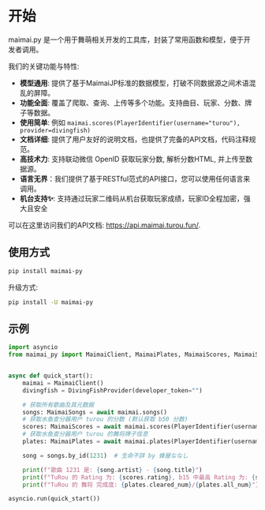 # 开始

maimai.py 是一个用于舞萌相关开发的工具库，封装了常用函数和模型，便于开发者调用。

我们的关键功能与特性:

- **模型通用**: 提供了基于MaimaiJP标准的数据模型，打破不同数据源之间术语混乱的屏障。
- **功能全面**: 覆盖了爬取、查询、上传等多个功能。支持曲目、玩家、分数、牌子等数据。
- **使用简单**: 例如 `maimai.scores(PlayerIdentifier(username="turou"), provider=divingfish)`
- **文档详细**: 提供了用户友好的说明文档，也提供了完备的API文档，代码注释规范。
- **高技术力**: 支持联动微信 OpenID 获取玩家分数, 解析分数HTML, 并上传至数据源。
- **语言无界**：我们提供了基于RESTful范式的API接口，您可以使用任何语言来调用。
- **机台支持✨**: 支持通过玩家二维码从机台获取玩家成绩，玩家ID全程加密，强大且安全

可以在这里访问我们的API文档: https://api.maimai.turou.fun/.

## 使用方式

```bash
pip install maimai-py
```

升级方式:

```bash
pip install -U maimai-py
```

## 示例

```python
import asyncio
from maimai_py import MaimaiClient, MaimaiPlates, MaimaiScores, MaimaiSongs, PlayerIdentifier, LXNSProvider, DivingFishProvider


async def quick_start():
    maimai = MaimaiClient()
    divingfish = DivingFishProvider(developer_token="")

    # 获取所有歌曲及其元数据
    songs: MaimaiSongs = await maimai.songs()
    # 获取水鱼查分器用户 turou 的分数 (默认获取 b50 分数)
    scores: MaimaiScores = await maimai.scores(PlayerIdentifier(username="turou"), provider=divingfish)
    # 获取水鱼查分器用户 turou 的舞将牌子信息
    plates: MaimaiPlates = await maimai.plates(PlayerIdentifier(username="turou"), "舞将", provider=divingfish)

    song = songs.by_id(1231)  # 生命不詳 by 蜂屋ななし

    print(f"歌曲 1231 是: {song.artist} - {song.title}")
    print(f"TuRou 的 Rating 为: {scores.rating}, b15 中最高 Rating 为: {scores.scores_b15[0].dx_rating}")
    print(f"TuRou 的 舞将 完成度: {plates.cleared_num}/{plates.all_num}")

asyncio.run(quick_start())
```